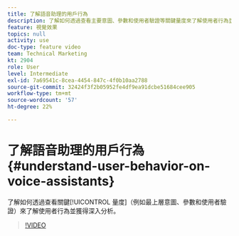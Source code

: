 ```yaml
---
title: 了解語音助理的用戶行為
description: 了解如何透過查看主要意圖、參數和使用者驗證等關鍵量度來了解使用者行為並獲得深入分析。
feature: 視覺效果
topics: null
activity: use
doc-type: feature video
team: Technical Marketing
kt: 2904
role: User
level: Intermediate
exl-id: 7a69541c-8cea-4454-847c-4f0b10aa2788
source-git-commit: 32424f3f2b05952fe4df9ea91dcbe51684cee905
workflow-type: tm+mt
source-wordcount: '57'
ht-degree: 22%

---
```


# 了解語音助理的用戶行為 {#understand-user-behavior-on-voice-assistants}

了解如何透過查看關鍵[!UICONTROL 量度]（例如最上層意圖、參數和使用者驗證）來了解使用者行為並獲得深入分析。

>[!VIDEO](https://video.tv.adobe.com/v/27227/?quality=9)
